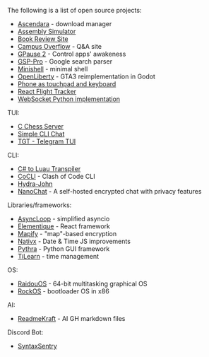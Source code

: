 The following is a list of open source projects:
- [Ascendara](https://github.com/tagoWorks/ascendara) - download manager
- [Assembly Simulator](https://github.com/AfonsoFaria20s/assembly-simulator)
- [Book Review Site](https://book-review-website.onrender.com/)
- [Campus Overflow](https://campus-overflow-nextjs.vercel.app/questions) - Q&A site
- [GPause 2](https://github.com/wind-explorer/gpause-2) - Control apps' awakeness
- [GSP-Pro](https://github.com/CallahanVentures/GSP-Pro) - Google search parser
- [Minishell](https://github.com/ERROR244/minishell.git) - minimal shell
- [OpenLiberty](https://github.com/FOSS-Supremacy/OpenLiberty) - GTA3 reimplementation in Godot
- [Phone as touchpad and keyboard](https://github.com/AceExpert/phone-touchpad)
- [React Flight Tracker](https://react-flight-tracker.apoorva64.com/)
- [WebSocket Python implementation](https://github.com/AceExpert/ws)

TUI:
- [C Chess Server](https://github.com/OosterwijkJack/C-Chess-Server)
- [Simple CLI Chat](https://github.com/gosuwachu/chat)
- [TGT - Telegram TUI](https://github.com/FedericoBruzzone/tgt)

CLI:
- [C# to Luau Transpiler](https://github.com/R-unic/roblox-cs)
- [CoCLI](https://github.com/gXLg/cocli) - Clash of Code CLI
- [Hydra-John](https://github.com/sojoyork/Hydra-John)
- [NanoChat](https://github.com/umutcamliyurt/NanoChat) - A self-hosted encrypted chat with privacy features

Libraries/frameworks:
- [AsyncLoop](https://github.com/bendeez/AsyncLoop) - simplified asyncio
- [Elementique](https://github.com/react-elementique/elementique) - React framework
- [Mapify](https://github.com/RubeMeuleman/mapify) - "map"-based encryption
- [Nativx](https://medium.com/towardsdev/working-with-dates-and-times-in-javascript-using-nativx-5dc1127c1d57) - Date & Time JS improvements
- [Pythra](https://github.com/itsredx/pythra) - Python GUI framework
- [TiLearn](https://bancie.github.io/TiLearn/) - time management

OS:
- [RaidouOS](https://github.com/AptRock327/RaidouOS) - 64-bit multitasking graphical OS
- [RockOS](https://github.com/kamkanev/RockOS) - bootloader OS in x86

AI:
- [ReadmeKraft](https://github.com/TheShiveshNetwork/readmekraft) - AI GH markdown files

Discord Bot:
- [SyntaxSentry](https://github.com/harshtiwari47/SyntaxSentryBot)
